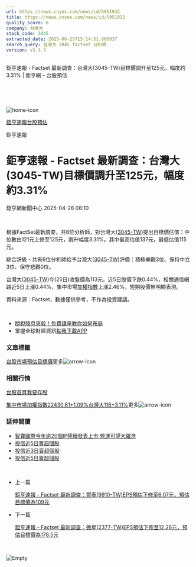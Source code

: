 ```yaml
---
url: https://news.cnyes.com/news/id/5951932
title: https://news.cnyes.com/news/id/5951932
quality_score: 6
company: 台灣大
stock_code: 3045
extracted_date: 2025-06-25T15:14:51.606937
search_query: 台灣大 3045 factset 分析師
version: v3.3.3
---
```


鉅亨速報 - Factset 最新調查：台灣大(3045-TW)目標價調升至125元，幅度約3.31% | 鉅亨網 - 台股預估

‌

‌

![home-icon](/assets/icons/breadCrumb/symbol-icon-home.svg)

[鉅亨速報](/news/cat/anue_live)[台股預估](/news/cat/tw_forecast)

鉅亨速報

# 鉅亨速報 - Factset 最新調查：台灣大(3045-TW)目標價調升至125元，幅度約3.31%

鉅亨網新聞中心 2025-04-28 08:10

‌

根據FactSet最新調查，共6位分析師，對台灣大([3045-TW](https://www.cnyes.com/twstock/3045))提出目標價估值：中位數由121元上修至125元，調升幅度3.31%。其中最高估值137元，最低估值115元。

綜合評級 - 共有6位分析師給予台灣大([3045-TW](https://www.cnyes.com/twstock/3045))評價：積極樂觀3位、保持中立3位、保守悲觀0位。

台灣大([3045-TW](https://www.cnyes.com/twstock/3045))今(25日)收盤價為113元。近5日股價下跌0.44%，相關通信網路近5日上漲0.44%，集中市場[加權指數](https://invest.cnyes.com/index/TWS/TSE01)上漲2.46%，短期股價無明顯表現。

資料來源：Factset，數據僅供參考，不作為投資建議。

‌

* [關稅降息夾殺！免費講座教你如何布局](https://www.rsc.com.tw/Cnyes_RSC/SeminarBooking2025InvestmentOutlook.aspx?utm_source=anue&utm_medium=usstocks_end)
* 掌握全球財經資訊[點我下載APP](http://www.cnyes.com/app/?utm_source=mweb&utm_medium=HamMenuBanner&utm_campaign=fixed&utm_content=entr)

### 文章標籤

[台股](https://news.cnyes.com/tag/台股 "台股")[市場預估](https://news.cnyes.com/tag/市場預估 "市場預估")[目標價](https://news.cnyes.com/tag/目標價 "目標價")更多![arrow-icon](/assets/icons/arrows/arrow-down.svg)

### 相關行情

[台股首頁](https://www.cnyes.com/twstock)[我要存股](https://supr.link/8OHaU)

[集中市場加權指數22430.61+1.09%](https://invest.cnyes.com/index/TWS/TSE01)[台灣大116+3.11%](https://www.cnyes.com/twstock/3045)更多![arrow-icon](/assets/icons/arrows/arrow-down.svg)

### 延伸閱讀

* [智寶國際今年逾20個IP陸續發表上市 營運可望大躍進](/news/id/5949253)
* [投信近5日賣超個股](/news/id/5948752)
* [投信近3日賣超個股](/news/id/5948750)
* [投信近5日賣超個股](/news/id/5944463)

‌

* 上一篇

  [鉅亨速報 - Factset 最新調查：豐泰(9910-TW)EPS預估下修至6.07元，預估目標價為109元](/news/id/5952343)
* 下一篇

  [鉅亨速報 - Factset 最新調查：微星(2377-TW)EPS預估下修至12.26元，預估目標價為178.5元](/news/id/5951637)

‌

![Empty](/assets/icons/skeleton/empty-image.svg)

‌